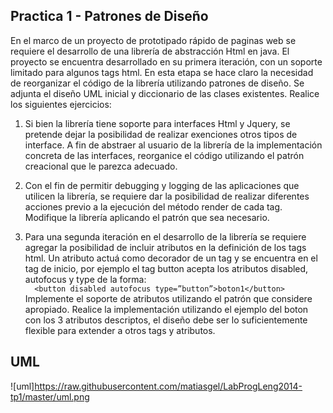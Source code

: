 Practica 1 - Patrones de Diseño
-------------------------------

En el marco de un proyecto de prototipado rápido de paginas web se requiere el desarrollo de una librería de abstracción Html en java.  El proyecto se encuentra desarrollado en su primera iteración, con un soporte limitado para algunos tags html. En esta etapa se hace claro la necesidad de reorganizar el código de la librería utilizando patrones de diseño.  Se adjunta el diseño UML inicial y diccionario de las clases existentes. Realice los siguientes ejercicios:

1) Si bien la librería tiene soporte para interfaces Html y Jquery, se pretende dejar la posibilidad de realizar exenciones otros tipos de interface.  A fin de abstraer al usuario de la librería de la implementación concreta de las interfaces, reorganice el código utilizando el patrón creacional que le parezca adecuado.

2) Con el fin de permitir debugging y logging de las aplicaciones que utilicen la librería, se requiere dar la posibilidad de realizar diferentes acciones previo a la ejecución del método render de cada tag. Modifique la librería aplicando el patrón que sea necesario.

3) Para una segunda iteración en el desarrollo de la librería se requiere agregar la posibilidad de incluir atributos en la definición de los tags html. Un atributo actuá como decorador de un tag y se encuentra en el tag de inicio, por ejemplo el tag button acepta los atributos disabled, autofocus y type de la forma:<br>
```  <button disabled autofocus type=”button”>boton1</button>```<br>
Implemente el soporte de atributos utilizando el patrón que considere apropiado. Realice la implementación utilizando el ejemplo del boton con los 3 atributos descriptos, el diseño debe ser lo suficientemente flexible para extender a otros tags y atributos.

UML
---

![uml]https://raw.githubusercontent.com/matiasgel/LabProgLeng2014-tp1/master/uml.png
